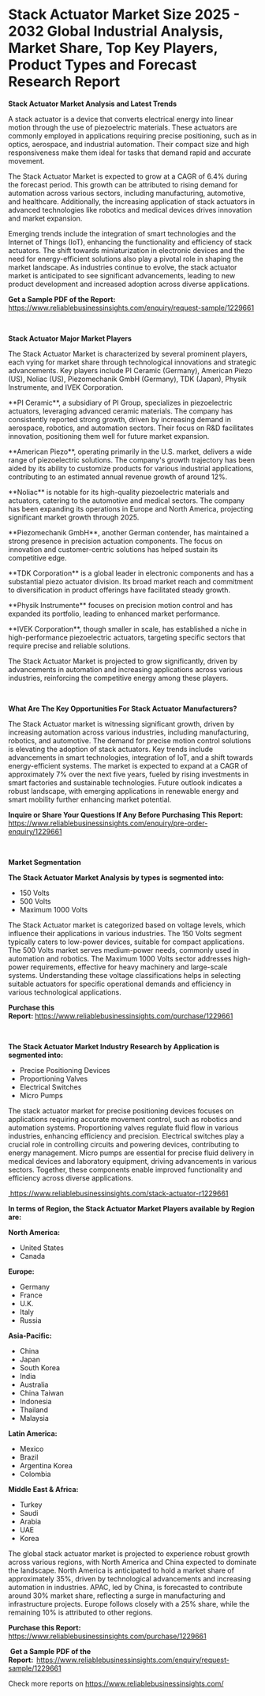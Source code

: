 <p><h1>Stack Actuator Market Size 2025 - 2032 Global Industrial Analysis, Market Share, Top Key Players, Product Types and Forecast Research Report</h1></p><p><strong>Stack Actuator Market Analysis and Latest Trends</strong></p>
<p><p>A stack actuator is a device that converts electrical energy into linear motion through the use of piezoelectric materials. These actuators are commonly employed in applications requiring precise positioning, such as in optics, aerospace, and industrial automation. Their compact size and high responsiveness make them ideal for tasks that demand rapid and accurate movement.</p><p>The Stack Actuator Market is expected to grow at a CAGR of 6.4% during the forecast period. This growth can be attributed to rising demand for automation across various sectors, including manufacturing, automotive, and healthcare. Additionally, the increasing application of stack actuators in advanced technologies like robotics and medical devices drives innovation and market expansion. </p><p>Emerging trends include the integration of smart technologies and the Internet of Things (IoT), enhancing the functionality and efficiency of stack actuators. The shift towards miniaturization in electronic devices and the need for energy-efficient solutions also play a pivotal role in shaping the market landscape. As industries continue to evolve, the stack actuator market is anticipated to see significant advancements, leading to new product development and increased adoption across diverse applications.</p></p>
<p><strong>Get a Sample PDF of the Report:&nbsp;</strong> <a href="https://www.reliablebusinessinsights.com/enquiry/request-sample/1229661?utm_campaign=3273&utm_medium=2&utm_source=Github&utm_content=ia&utm_term=06042025&utm_id=stack-actuator">https://www.reliablebusinessinsights.com/enquiry/request-sample/1229661</a></p>
<p>&nbsp;</p>
<p><strong>Stack Actuator Major Market Players</strong></p>
<p><p>The Stack Actuator Market is characterized by several prominent players, each vying for market share through technological innovations and strategic advancements. Key players include PI Ceramic (Germany), American Piezo (US), Noliac (US), Piezomechanik GmbH (Germany), TDK (Japan), Physik Instrumente, and IVEK Corporation. </p><p>**PI Ceramic**, a subsidiary of PI Group, specializes in piezoelectric actuators, leveraging advanced ceramic materials. The company has consistently reported strong growth, driven by increasing demand in aerospace, robotics, and automation sectors. Their focus on R&D facilitates innovation, positioning them well for future market expansion.</p><p>**American Piezo**, operating primarily in the U.S. market, delivers a wide range of piezoelectric solutions. The company's growth trajectory has been aided by its ability to customize products for various industrial applications, contributing to an estimated annual revenue growth of around 12%.</p><p>**Noliac** is notable for its high-quality piezoelectric materials and actuators, catering to the automotive and medical sectors. The company has been expanding its operations in Europe and North America, projecting significant market growth through 2025.</p><p>**Piezomechanik GmbH**, another German contender, has maintained a strong presence in precision actuation components. The focus on innovation and customer-centric solutions has helped sustain its competitive edge.</p><p>**TDK Corporation** is a global leader in electronic components and has a substantial piezo actuator division. Its broad market reach and commitment to diversification in product offerings have facilitated steady growth.</p><p>**Physik Instrumente** focuses on precision motion control and has expanded its portfolio, leading to enhanced market performance. </p><p>**IVEK Corporation**, though smaller in scale, has established a niche in high-performance piezoelectric actuators, targeting specific sectors that require precise and reliable solutions.</p><p>The Stack Actuator Market is projected to grow significantly, driven by advancements in automation and increasing applications across various industries, reinforcing the competitive energy among these players.</p></p>
<p>&nbsp;</p>
<p><strong>What Are The Key Opportunities For Stack Actuator Manufacturers?</strong></p>
<p><p>The Stack Actuator market is witnessing significant growth, driven by increasing automation across various industries, including manufacturing, robotics, and automotive. The demand for precise motion control solutions is elevating the adoption of stack actuators. Key trends include advancements in smart technologies, integration of IoT, and a shift towards energy-efficient systems. The market is expected to expand at a CAGR of approximately 7% over the next five years, fueled by rising investments in smart factories and sustainable technologies. Future outlook indicates a robust landscape, with emerging applications in renewable energy and smart mobility further enhancing market potential.</p></p>
<p><strong>Inquire or Share Your Questions If Any Before Purchasing This Report:</strong> <a href="https://www.reliablebusinessinsights.com/enquiry/pre-order-enquiry/1229661?utm_campaign=3273&utm_medium=2&utm_source=Github&utm_content=ia&utm_term=06042025&utm_id=stack-actuator">https://www.reliablebusinessinsights.com/enquiry/pre-order-enquiry/1229661</a></p>
<p>&nbsp;</p>
<p><strong>Market Segmentation</strong></p>
<p><strong>The Stack Actuator Market Analysis by types is segmented into:</strong></p>
<p><ul><li>150 Volts</li><li>500 Volts</li><li>Maximum 1000 Volts</li></ul></p>
<p><p>The Stack Actuator market is categorized based on voltage levels, which influence their applications in various industries. The 150 Volts segment typically caters to low-power devices, suitable for compact applications. The 500 Volts market serves medium-power needs, commonly used in automation and robotics. The Maximum 1000 Volts sector addresses high-power requirements, effective for heavy machinery and large-scale systems. Understanding these voltage classifications helps in selecting suitable actuators for specific operational demands and efficiency in various technological applications.</p></p>
<p><strong>Purchase this Report:&nbsp;</strong><a href="https://www.reliablebusinessinsights.com/purchase/1229661?utm_campaign=3273&utm_medium=2&utm_source=Github&utm_content=ia&utm_term=06042025&utm_id=stack-actuator">https://www.reliablebusinessinsights.com/purchase/1229661</a></p>
<p>&nbsp;</p>
<p><strong>The Stack Actuator Market Industry Research by Application is segmented into:</strong></p>
<p><ul><li>Precise Positioning Devices</li><li>Proportioning Valves</li><li>Electrical Switches</li><li>Micro Pumps</li></ul></p>
<p><p>The stack actuator market for precise positioning devices focuses on applications requiring accurate movement control, such as robotics and automation systems. Proportioning valves regulate fluid flow in various industries, enhancing efficiency and precision. Electrical switches play a crucial role in controlling circuits and powering devices, contributing to energy management. Micro pumps are essential for precise fluid delivery in medical devices and laboratory equipment, driving advancements in various sectors. Together, these components enable improved functionality and efficiency across diverse applications.</p></p>
<p><a href="https://www.reliablebusinessinsights.com/stack-actuator-r1229661?utm_campaign=3273&utm_medium=2&utm_source=Github&utm_content=ia&utm_term=06042025&utm_id=stack-actuator">&nbsp;https://www.reliablebusinessinsights.com/stack-actuator-r1229661</a></p>
<p><strong>In terms of Region, the Stack Actuator Market Players available by Region are:</strong></p>
<p>
    <p> <strong> North America: </strong>
        <ul>
            <li>United States</li>
            <li>Canada</li>
        </ul>
        </p> 
    <p> <strong> Europe: </strong>
        <ul>
            <li>Germany</li>
            <li>France</li>
            <li>U.K.</li>
            <li>Italy</li>
            <li>Russia</li>
        </ul>
        </p> 
    <p> <strong> Asia-Pacific: </strong>
        <ul>
            <li>China</li>
            <li>Japan</li>
            <li>South Korea</li>
            <li>India</li>
            <li>Australia</li>
            <li>China Taiwan</li>
            <li>Indonesia</li>
            <li>Thailand</li>
            <li>Malaysia</li>
        </ul>
        </p> 
    <p> <strong> Latin America: </strong>
        <ul>
            <li>Mexico</li>
            <li>Brazil</li>
            <li>Argentina Korea</li>
            <li>Colombia</li>
        </ul>
        </p> 
    <p> <strong> Middle East & Africa: </strong>
        <ul>
            <li>Turkey</li>
            <li>Saudi</li>
            <li>Arabia</li>
            <li>UAE</li>
            <li>Korea</li>
        </ul>
    </p>
    </p>
<p><p>The global stack actuator market is projected to experience robust growth across various regions, with North America and China expected to dominate the landscape. North America is anticipated to hold a market share of approximately 35%, driven by technological advancements and increasing automation in industries. APAC, led by China, is forecasted to contribute around 30% market share, reflecting a surge in manufacturing and infrastructure projects. Europe follows closely with a 25% share, while the remaining 10% is attributed to other regions.</p></p>
<p><strong>Purchase this Report: </strong><a href="https://www.reliablebusinessinsights.com/purchase/1229661?utm_campaign=3273&utm_medium=2&utm_source=Github&utm_content=ia&utm_term=06042025&utm_id=stack-actuator">https://www.reliablebusinessinsights.com/purchase/1229661</a></p>
<p>&nbsp;<strong>Get a Sample PDF of the Report:&nbsp;&nbsp;</strong><a href="https://www.reliablebusinessinsights.com/enquiry/request-sample/1229661?utm_campaign=3273&utm_medium=2&utm_source=Github&utm_content=ia&utm_term=06042025&utm_id=stack-actuator">https://www.reliablebusinessinsights.com/enquiry/request-sample/1229661</a></p>
<p><strong></strong></p>
<p>Check more reports on <a href="https://www.reliablebusinessinsights.com/?utm_campaign=3273&utm_medium=2&utm_source=Github&utm_content=ia&utm_term=06042025&utm_id=stack-actuator">https://www.reliablebusinessinsights.com/</a></p>